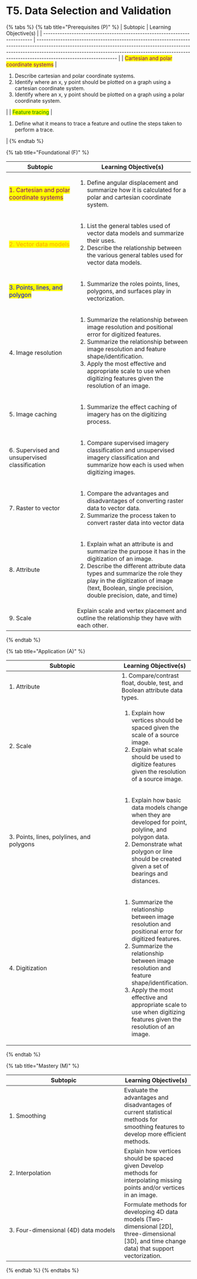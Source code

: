 # T5. Data Selection and Validation

{% tabs %}
{% tab title="Prerequisites (P)" %}
| Subtopic                                                                  | Learning Objective(s)                                                                                                                                                                                                                                                        |
| ------------------------------------------------------------------------- | ---------------------------------------------------------------------------------------------------------------------------------------------------------------------------------------------------------------------------------------------------------------------------- |
| <mark style="color:purple;">Cartesian and polar coordinate systems</mark> | <ol><li>Describe cartesian and polar coordinate systems.</li><li>Identify where an x, y point should be plotted on a graph using a cartesian coordinate system.</li><li>Identify where an x, y point should be plotted on a graph using a polar coordinate system.</li></ol> |
| <mark style="color:green;">Feature tracing</mark>                         | <ol><li>Define what it means to trace a feature and outline the steps taken to perform a trace.</li></ol>                                                                                                                                                                    |
{% endtab %}

{% tab title="Foundational (F)" %}
<table><thead><tr><th width="249">Subtopic</th><th width="447">Learning Objective(s)</th></tr></thead><tbody><tr><td><mark style="color:purple;">1. Cartesian and polar coordinate systems</mark></td><td><ol><li>Define angular displacement and summarize how it is calculated for a polar and cartesian coordinate system.</li></ol></td></tr><tr><td><mark style="color:orange;">2. Vector data models</mark></td><td><ol><li>List the general tables used of vector data models and summarize their uses.</li><li>Describe the relationship between the various general tables used for vector data models.</li></ol></td></tr><tr><td><mark style="color:blue;">3. Points, lines, and polygon</mark></td><td><ol><li>Summarize the roles points, lines, polygons, and surfaces play in vectorization.</li></ol></td></tr><tr><td>4. Image resolution</td><td><ol><li>Summarize the relationship between image resolution and positional error for digitized features. </li><li>Summarize the relationship between image resolution and feature shape/identification. </li><li>Apply the most effective and appropriate scale to use when digitizing features given the resolution of an image.</li></ol></td></tr><tr><td>5. Image caching</td><td><ol><li>Summarize the effect caching of imagery has on the digitizing process.</li></ol></td></tr><tr><td>6. Supervised and unsupervised classification</td><td><ol><li>Compare supervised imagery classification and unsupervised imagery classification and summarize how each is used when digitizing images.</li></ol></td></tr><tr><td>7. Raster to vector</td><td><ol><li>Compare the advantages and disadvantages of converting raster data to vector data. </li><li>Summarize the process taken to convert raster data into vector data</li></ol></td></tr><tr><td>8. Attribute</td><td><ol><li>Explain what an attribute is and summarize the purpose it has in the digitization of an image. </li><li>Describe the different attribute data types and summarize the role they play in the digitization of image (text, Boolean, single precision, double precision, date, and time)</li></ol></td></tr><tr><td>9. Scale</td><td>Explain scale and vertex placement and outline the relationship they have with each other.</td></tr></tbody></table>
{% endtab %}

{% tab title="Application (A)" %}


<table><thead><tr><th width="298">Subtopic</th><th>Learning Objective(s)</th></tr></thead><tbody><tr><td>1. Attribute</td><td>1. Compare/contrast float, double, test, and Boolean attribute data types.</td></tr><tr><td>2. Scale</td><td><ol><li>Explain how vertices should be spaced given the scale of a source image. </li><li>Explain what scale should be used to digitize features given the resolution of a source image.</li></ol></td></tr><tr><td>3. Points, lines, polylines, and polygons</td><td><ol><li>Explain how basic data models change when they are developed for point, polyline, and polygon data. </li><li>Demonstrate what polygon or line should be created given a set of bearings and distances.</li></ol></td></tr><tr><td>4. Digitization</td><td><ol><li>Summarize the relationship between image resolution and positional error for digitized features. </li><li>Summarize the relationship between image resolution and feature shape/identification. </li><li>Apply the most effective and appropriate scale to use when digitizing features given the resolution of an image.</li></ol></td></tr></tbody></table>
{% endtab %}

{% tab title="Mastery (M)" %}


<table><thead><tr><th width="298">Subtopic</th><th>Learning Objective(s)</th></tr></thead><tbody><tr><td>1. Smoothing</td><td>Evaluate the advantages and disadvantages of current statistical methods for smoothing features to develop more efficient methods.</td></tr><tr><td>2. Interpolation</td><td>Explain how vertices should be spaced given Develop methods for interpolating missing points and/or vertices in an image.</td></tr><tr><td>3. Four-dimensional (4D) data models</td><td>Formulate methods for developing 4D data models (Two-dimensional [2D], three-dimensional [3D], and time change data) that support vectorization.</td></tr></tbody></table>
{% endtab %}
{% endtabs %}



